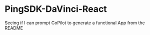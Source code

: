 # PingSDK-DaVinci-React
Seeing if I can prompt CoPilot to generate a functional App from the README
